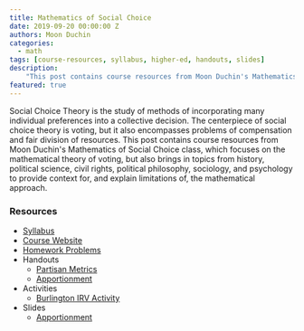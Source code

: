 ```yaml
---
title: Mathematics of Social Choice
date: 2019-09-20 00:00:00 Z
authors: Moon Duchin
categories:
  - math
tags: [course-resources, syllabus, higher-ed, handouts, slides]
description:
    "This post contains course resources from Moon Duchin's Mathematics of Social Choice class, which focuses on the mathematical theory of voting, but also brings in topics from history, political science, civil rights, political philosophy, sociology, and psychology to provide context for, and explain limitations of, the mathematical approach.  \nCourse resources include a syllabus, handouts on partisan metrics and apportionment, an activity on IRV in Burlington, sample homework problems, etc."
featured: true
---
```




Social Choice Theory is the study of methods of incorporating many individual preferences into a collective decision. The centerpiece of social choice theory is voting, but it also encompasses problems of compensation and fair division of resources. This post contains course resources from Moon Duchin's Mathematics of Social Choice class, which focuses on the mathematical theory of voting, but also brings in topics from history, political science, civil rights, political philosophy, sociology, and psychology to provide context for, and explain limitations of, the mathematical approach.

### Resources

* [Syllabus]({{site.baseurl}}/uploads/social_choice/syllabus.pdf)
* [Course Website](https://sites.tufts.edu/socialchoice/)
* [Homework Problems](https://sites.tufts.edu/socialchoice/homework/)
* Handouts
    * [Partisan Metrics]({{site.baseurl}}/uploads/social_choice/handout-sample.pdf)
    * [Apportionment](https://drive.google.com/open?id=0B_3FT3AfPdWrdzE0WVpNYUZkOHc)
* Activities
    * [Burlington IRV Activity](https://drive.google.com/open?id=0By8yyfmYunP6d2R0Qkw0bXFnQ2c)
* Slides
    * [Apportionment](https://drive.google.com/open?id=0Bx3ozSlzaNovNkVON2tRNGk1UnM)